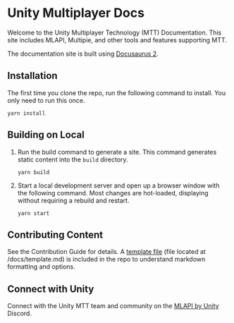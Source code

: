# Unity Multiplayer Docs

Welcome to the Unity Multiplayer Technology (MTT) Documentation. This site includes MLAPI, Multipie, and other tools and features supporting MTT.

The documentation site is built using [Docusaurus 2](https://v2.docusaurus.io/). 

## Installation

The first time you clone the repo, run the following command to install. You only need to run this once.

```console
yarn install
```

## Building on Local

1. Run the build command to generate a site. This command generates static content into the `build` directory.

    ```console
    yarn build
    ```

2. Start a local development server and open up a browser window with the following command. Most changes are hot-loaded, displaying without requiring a rebuild and restart.

    ```console
    yarn start
    ```

## Contributing Content

See the Contribution Guide for details. A [template file](https://github.com/Unity-Technologies/com.unity.multiplayer.docs/blob/master/docs/template.md) (file located at /docs/template.md) is included in the repo to understand markdown formatting and options.

## Connect with Unity 

Connect with the Unity MTT team and community on the [MLAPI by Unity](http://discord.mlapi.network/) Discord.